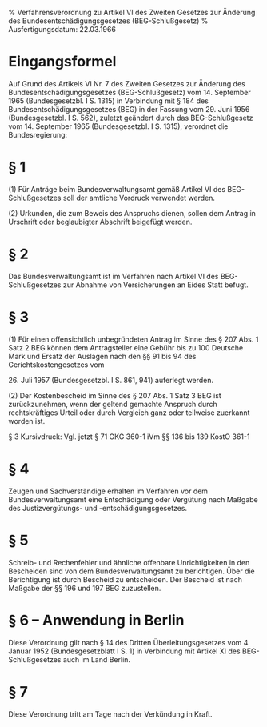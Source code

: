 % Verfahrensverordnung zu Artikel VI des Zweiten Gesetzes zur Änderung des Bundesentschädigungsgesetzes (BEG-Schlußgesetz)
% Ausfertigungsdatum: 22.03.1966
 
# Eingangsformel

Auf Grund des Artikels VI Nr. 7 des Zweiten Gesetzes zur Änderung des Bundesentschädigungsgesetzes (BEG-Schlußgesetz) vom 14. September 1965 (Bundesgesetzbl. I S. 1315) in Verbindung mit § 184 des Bundesentschädigungsgesetzes (BEG) in der Fassung vom 29. Juni 1956 (Bundesgesetzbl. I S. 562), zuletzt geändert durch das BEG-Schlußgesetz vom 14. September 1965 (Bundesgesetzbl. I S. 1315), verordnet die Bundesregierung:

# § 1

(1) Für Anträge beim Bundesverwaltungsamt gemäß Artikel VI des BEG-Schlußgesetzes soll der amtliche Vordruck verwendet werden.

(2) Urkunden, die zum Beweis des Anspruchs dienen, sollen dem Antrag in Urschrift oder beglaubigter Abschrift beigefügt werden.

# § 2

Das Bundesverwaltungsamt ist im Verfahren nach Artikel VI des BEG-Schlußgesetzes zur Abnahme von Versicherungen an Eides Statt befugt.

# § 3

(1) Für einen offensichtlich unbegründeten Antrag im Sinne des § 207 Abs. 1 Satz 2 BEG können dem Antragsteller eine Gebühr bis zu 100 Deutsche Mark und Ersatz der Auslagen nach den §§ 91 bis 94 des Gerichtskostengesetzes vom

26\. Juli 1957 (Bundesgesetzbl. I S. 861, 941) auferlegt werden.

(2) Der Kostenbescheid im Sinne des § 207 Abs. 1 Satz 3 BEG ist zurückzunehmen, wenn der geltend gemachte Anspruch durch rechtskräftiges Urteil oder durch Vergleich ganz oder teilweise zuerkannt worden ist.

§ 3 Kursivdruck: Vgl. jetzt § 71 GKG 360-1 iVm §§ 136 bis 139 KostO 361-1

# § 4

Zeugen und Sachverständige erhalten im Verfahren vor dem Bundesverwaltungsamt eine Entschädigung oder Vergütung nach Maßgabe des Justizvergütungs- und -entschädigungsgesetzes.

# § 5

Schreib- und Rechenfehler und ähnliche offenbare Unrichtigkeiten in den Bescheiden sind von dem Bundesverwaltungsamt zu berichtigen. Über die Berichtigung ist durch Bescheid zu entscheiden. Der Bescheid ist nach Maßgabe der §§ 196 und 197 BEG zuzustellen.

# § 6 – Anwendung in Berlin

Diese Verordnung gilt nach § 14 des Dritten Überleitungsgesetzes vom 4. Januar 1952 (Bundesgesetzblatt I S. 1) in Verbindung mit Artikel XI des BEG-Schlußgesetzes auch im Land Berlin.

# § 7

Diese Verordnung tritt am Tage nach der Verkündung in Kraft.
